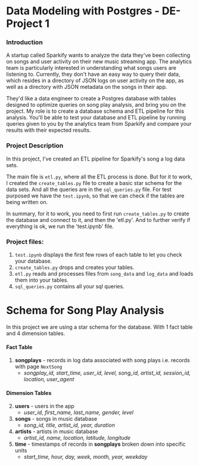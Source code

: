 
# Data Modeling with Postgres - DE-Project 1

### Introduction
A startup called Sparkify wants to analyze the data they've been collecting on songs and user activity on their new music streaming app. The analytics team is particularly interested in understanding what songs users are listening to. Currently, they don't have an easy way to query their data, which resides in a directory of JSON logs on user activity on the app, as well as a directory with JSON metadata on the songs in their app.

They'd like a data engineer to create a Postgres database with tables designed to optimize queries on song play analysis, and bring you on the project. My role is to create a database schema and ETL pipeline for this analysis. You'll be able to test your database and ETL pipeline by running queries given to you by the analytics team from Sparkify and compare your results with their expected results.

### Project Description

In this project, I've created an ETL pipeline for Sparkify's song a log data sets. 

The main file is `etl.py`, where all the ETL process is done. But for it to work, I created the `create_tables.py` file to create a basic star schema for the data sets.
And all the queries are in the `sql_queries.py` file. 
For test purposed we have the `test.ipynb`, so that we can check if the tables are being written on.

In summary, for it to work, you need to first run `create_tables.py` to create the database and connect to it, and then the 'etl.py'. And to further verify if everything is ok, we run the 'test.ipynb' file.

### Project files:

1.  `test.ipynb`  displays the first few rows of each table to let you check your database.
2.  `create_tables.py`  drops and creates your tables. 
4.  `etl.py`  reads and processes files from  `song_data`  and  `log_data`  and loads them into your tables.
5.  `sql_queries.py`  contains all your sql queries.

# Schema for Song Play Analysis

In this project we are using a star schema for the database. With 1 fact table and 4 dimension tables.

#### Fact Table

1.  **songplays**  - records in log data associated with song plays i.e. records with page  `NextSong`
    -   _songplay_id, start_time, user_id, level, song_id, artist_id, session_id, location, user_agent_

#### Dimension Tables

2.  **users**  - users in the app
    -   _user_id, first_name, last_name, gender, level_
3.  **songs**  - songs in music database
    -   _song_id, title, artist_id, year, duration_
4.  **artists**  - artists in music database
    -   _artist_id, name, location, latitude, longitude_
5.  **time**  - timestamps of records in  **songplays**  broken down into specific units
    -   _start_time, hour, day, week, month, year, weekday_

